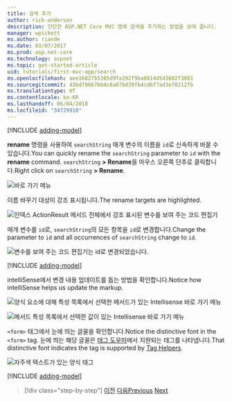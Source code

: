 ```yaml
---
title: 검색 추가
author: rick-anderson
description: 간단한 ASP.NET Core MVC 앱에 검색을 추가하는 방법을 보여 줍니다.
manager: wpickett
ms.author: riande
ms.date: 03/07/2017
ms.prod: asp.net-core
ms.technology: aspnet
ms.topic: get-started-article
uid: tutorials/first-mvc-app/search
ms.openlocfilehash: aee1682755385d9fa292f9ba0814d5d3602f3881
ms.sourcegitcommit: 43bd79667bbdc8a07bd39fb4cd6f7ad3e70212fb
ms.translationtype: HT
ms.contentlocale: ko-KR
ms.lasthandoff: 06/04/2018
ms.locfileid: "34729910"
---
```

[!INCLUDE [adding-model](~/includes/mvc-intro/search1.md)]

<span data-ttu-id="47d18-103">**rename** 명령을 사용하여 `searchString` 매개 변수의 이름을 `id`로 신속하게 바꿀 수 있습니다.</span><span class="sxs-lookup"><span data-stu-id="47d18-103">You can quickly rename the `searchString` parameter to `id` with the **rename** command.</span></span> <span data-ttu-id="47d18-104">`searchString` **> Rename**을 마우스 오른쪽 단추로 클릭합니다.</span><span class="sxs-lookup"><span data-stu-id="47d18-104">Right click on `searchString` **> Rename**.</span></span>

![바로 가기 메뉴](search/_static/rename.png)

<span data-ttu-id="47d18-106">이름 바꾸기 대상이 강조 표시됩니다.</span><span class="sxs-lookup"><span data-stu-id="47d18-106">The rename targets are highlighted.</span></span>

![인덱스 ActionResult 메서드 전체에서 강조 표시된 변수를 보여 주는 코드 편집기](search/_static/rename2.png)

<span data-ttu-id="47d18-108">매개 변수를 `id`로, `searchString`의 모든 항목을 `id`로 변경합니다.</span><span class="sxs-lookup"><span data-stu-id="47d18-108">Change the parameter to `id` and all occurrences of `searchString` change to `id`.</span></span>

![변수를 보여 주는 코드 편집기는 id로 변경되었습니다.](search/_static/rename3.png)

[!INCLUDE [adding-model](~/includes/mvc-intro/search2.md)]

<span data-ttu-id="47d18-110">intelliSense에서 변경 내용 업데이트를 돕는 방법을 확인합니다.</span><span class="sxs-lookup"><span data-stu-id="47d18-110">Notice how intelliSense helps us update the markup.</span></span>

![양식 요소에 대해 특성 목록에서 선택한 메서드가 있는 Intellisense 바로 가기 메뉴](search/_static/int_m.png)

![메서드 특성 목록에서 선택한 값이 있는 Intellisense 바로 가기 메뉴](search/_static/int_get.png)

<span data-ttu-id="47d18-113">`<form>` 태그에서 눈에 띄는 글꼴을 확인합니다.</span><span class="sxs-lookup"><span data-stu-id="47d18-113">Notice the distinctive font in the `<form>` tag.</span></span> <span data-ttu-id="47d18-114">눈에 띄는 해당 글꼴은 [태그 도우미](~/mvc/views/tag-helpers/intro.md)에서 지원되는 태그를 나타냅니다.</span><span class="sxs-lookup"><span data-stu-id="47d18-114">That distinctive font indicates the tag is supported by [Tag Helpers](~/mvc/views/tag-helpers/intro.md).</span></span>

![자주색 텍스트가 있는 양식 태그](search/_static/th_font.png)

[!INCLUDE [adding-model](~/includes/mvc-intro/search3.md)]

> [!div class="step-by-step"]
> <span data-ttu-id="47d18-116">[이전](controller-methods-views.md)
> [다음](new-field.md)</span><span class="sxs-lookup"><span data-stu-id="47d18-116">[Previous](controller-methods-views.md)
[Next](new-field.md)</span></span>  
